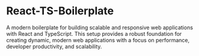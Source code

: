 # React-TS-Boilerplate
A modern boilerplate for building scalable and responsive web applications with React and TypeScript. This setup provides a robust foundation for creating dynamic, modern web applications with a focus on performance, developer productivity, and scalability.
